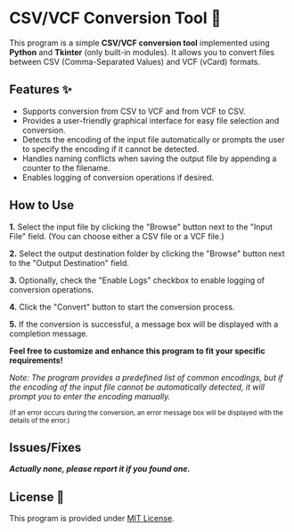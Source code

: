 # CSV/VCF Conversion Tool 🔧

This program is a simple **CSV/VCF conversion tool** implemented using **Python** and **Tkinter** (only built-in modules). It allows you to convert files between CSV (Comma-Separated Values) and VCF (vCard) formats.

## Features ✨

- Supports conversion from CSV to VCF and from VCF to CSV.
- Provides a user-friendly graphical interface for easy file selection and conversion.
- Detects the encoding of the input file automatically or prompts the user to specify the encoding if it cannot be detected.
- Handles naming conflicts when saving the output file by appending a counter to the filename.
- Enables logging of conversion operations if desired.

## How to Use 

**1.** Select the input file by clicking the "Browse" button next to the "Input File" field. (You can choose either a CSV file or a VCF file.)

**2.** Select the output destination folder by clicking the "Browse" button next to the "Output Destination" field.

**3.** Optionally, check the "Enable Logs" checkbox to enable logging of conversion operations.

**4.** Click the "Convert" button to start the conversion process.

**5.** If the conversion is successful, a message box will be displayed with a completion message.


**Feel free to customize and enhance this program to fit your specific requirements!**

*Note: The program provides a predefined list of common encodings, but if the encoding of the input file cannot be automatically detected, it will prompt you to enter the encoding manually.*

<sup>(If an error occurs during the conversion, an error message box will be displayed with the details of the error.)</sup>

## Issues/Fixes 

***Actually none, please report it if you found one.***

## License 📜

This program is provided under <a href="https://opensource.org/licenses/MIT" style="text-decoration: underline;">MIT License</a>.

